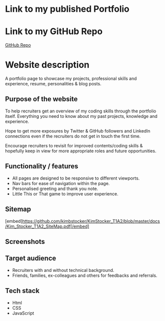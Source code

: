 # Link to my published Portfolio



# Link to my GitHub Repo

[GitHub Repo](https://github.com/kimbstocker/KimStocker_T1A2)

# Website description

A portfolio page to showcase my projects, professional skills and experience, resume, personalities & blog posts. 

## Purpose of the website

To help recruiters get an overview of my coding skills through the portfolio itself. Everything you need to know about my past projects, knowledge and experience. 

Hope to get more exposures by Twitter & GitHub followers and LinkedIn connections even if the recruiters do not get in touch the first time. 

Encourage recruiters to revisit for improved contents/coding skills & hopefully keep in view for more appropriate roles and future opportunities.

## Functionality / features

- All pages are designed to be responsive to different viewports.
- Nav bars for ease of navigation within the page.
- Personalised greeting and thank you note.
- Little This or That game to improve user experience.

## Sitemap

[embed]https://github.com/kimbstocker/KimStocker_T1A2/blob/master/docs/Kim_Stocker_T1A2_SiteMap.pdf[/embed]

## Screenshots



## Target audience

- Recruiters with and without technical background.
- Friends, families, ex-colleagues and others for feedbacks and referrals.

## Tech stack 

- Html
- CSS
- JavaScript